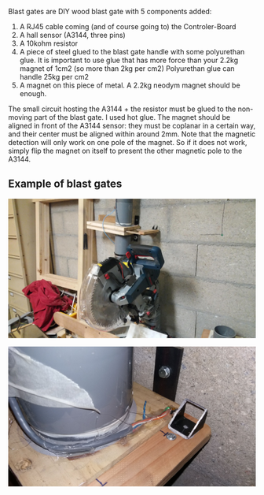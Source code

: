 Blast gates are DIY wood blast gate with 5 components added:

1. A RJ45 cable coming (and of course going to) the Controler-Board
2. A hall sensor (A3144, three pins)
3. A 10kohm resistor
4. A piece of steel glued to the blast gate handle with some polyurethan glue.
It is important to use glue that has more force than your 2.2kg magnet of 1cm2 (so more than 2kg per cm2)
Polyurethan glue can handle 25kg per cm2
5. A magnet on this piece of metal. A 2.2kg neodym magnet should be enough.

The small circuit hosting the A3144 + the resistor must be glued to the non-moving part of the blast gate.
I used hot glue.
The magnet should be aligned in front of the A3144 sensor: they must be coplanar in a certain way, and their center must be aligned within around 2mm.
Note that the magnetic detection will only work on one pole of the magnet.
So if it does not work, simply flip the magnet on itself to present the other magnetic pole to the A3144.


## Example of blast gates
![The blast gate](https://github.com/vincent-bruel/arduino-and-co/blob/master/Projects/DustCollectorCommander-ArduinoNano-HallSensorsA3144/Blast-Gate/20181206_091216.jpg)

![Zoom on the hall sensor and the magnet](https://github.com/vincent-bruel/arduino-and-co/blob/master/Projects/DustCollectorCommander-ArduinoNano-HallSensorsA3144/Blast-Gate/20181201_123920.jpg)
